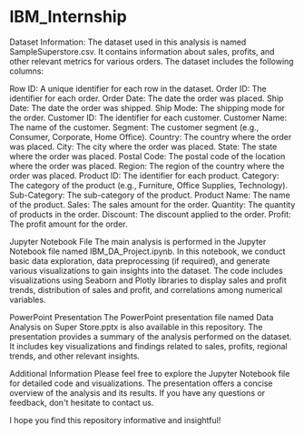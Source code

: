 # IBM_Internship
Dataset Information:
The dataset used in this analysis is named SampleSuperstore.csv. It contains information about sales, profits, and other relevant metrics for various orders. The dataset includes the following columns:

Row ID: A unique identifier for each row in the dataset. Order ID: The identifier for each order. Order Date: The date the order was placed. Ship Date: The date the order was shipped. Ship Mode: The shipping mode for the order. Customer ID: The identifier for each customer. Customer Name: The name of the customer. Segment: The customer segment (e.g., Consumer, Corporate, Home Office). Country: The country where the order was placed. City: The city where the order was placed. State: The state where the order was placed. Postal Code: The postal code of the location where the order was placed. Region: The region of the country where the order was placed. Product ID: The identifier for each product. Category: The category of the product (e.g., Furniture, Office Supplies, Technology). Sub-Category: The sub-category of the product. Product Name: The name of the product. Sales: The sales amount for the order. Quantity: The quantity of products in the order. Discount: The discount applied to the order. Profit: The profit amount for the order.

Jupyter Notebook File
The main analysis is performed in the Jupyter Notebook file named IBM_DA_Project.ipynb. In this notebook, we conduct basic data exploration, data preprocessing (if required), and generate various visualizations to gain insights into the dataset. The code includes visualizations using Seaborn and Plotly libraries to display sales and profit trends, distribution of sales and profit, and correlations among numerical variables.

PowerPoint Presentation
The PowerPoint presentation file named Data Analysis on Super Store.pptx is also available in this repository. The presentation provides a summary of the analysis performed on the dataset. It includes key visualizations and findings related to sales, profits, regional trends, and other relevant insights.

Additional Information Please feel free to explore the Jupyter Notebook file for detailed code and visualizations. The presentation offers a concise overview of the analysis and its results. If you have any questions or feedback, don't hesitate to contact us.

I hope you find this repository informative and insightful!

